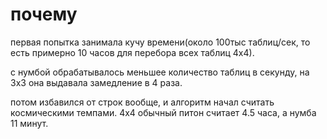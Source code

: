 # почему
первая попытка занимала кучу времени(около 100тыс таблиц/сек, то есть примерно 10 часов для перебора всех таблиц 4х4).

с нумбой обрабатывалось меньшее количество таблиц в секунду, на 3х3 она выдавала замедление в 4 раза.

потом избавился от строк вообще, и алгоритм начал считать космическими темпами. 4х4 обычный питон считает 4.5 часа, а нумба 11 минут.
